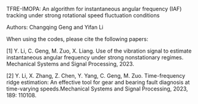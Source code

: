 TFRE-IMOPA: An algorithm for instantaneous angular frequency (IAF) tracking under strong rotational speed fluctuation conditions

Authors: Changqing Geng and Yifan Li

 When using the codes, please cite the following papers:
 
 [1] Y. Li, C. Geng, M. Zuo, X. Liang. Use of the vibration signal to estimate instantaneous angular frequency under strong nonstationary regimes.
     Mechanical Systems and Signal Processing, 2023.
     
 [2] Y. Li, X. Zhang, Z. Chen, Y. Yang, C. Geng, M. Zuo. Time-frequency ridge estimation: An effective tool for gear and bearing fault diagnosis 
     at time-varying speeds.Mechanical Systems and Signal Processing, 2023, 189: 110108.
